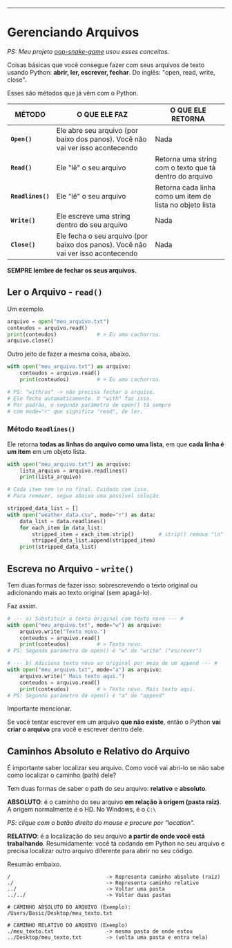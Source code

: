 ---
# Gerenciando Arquivos

*PS: Meu projeto [oop-snake-game](https://github.com/barbaracalderon/oop-snake-game) usou esses conceitos.*

Coisas básicas que você consegue fazer com seus arquivos de texto usando Python: **abrir, ler, escrever, fechar**. Do inglês: "open, read, write, close". 

Esses são métodos que já vêm com o Python.

| MÉTODO                | O QUE ELE FAZ                                                                    | O QUE ELE RETORNA                                        |
|-----------------------|----------------------------------------------------------------------------------|----------------------------------------------------------|
| **```Open()```**      | Ele abre seu arquivo (por baixo dos panos). Você não vai ver isso acontecendo    | Nada                                                     |
| **```Read()```**      | Ele "lê" o seu arquivo                                                           | Retorna uma string com o texto que tá dentro do arquivo  |
| **```Readlines()```** | Ele "lê" o seu arquivo                                                           | Retorna cada linha como um item de lista no objeto lista |
| **```Write()```**     | Ele escreve uma string dentro do seu arquivo                                     | Nada                                                     |
| **```Close()```**     | Ele fecha o seu arquivo (por baixo dos panos). Você não vai ver isso acontecendo | Nada                                                     |

**SEMPRE lembre de fechar os seus arquivos.**

## Ler o Arquivo - ```read()```

Um exemplo.

```python
arquivo = open("meu_arquivo.txt")
conteudos = arquivo.read()
print(conteudos)             # > Eu amo cachorros.
arquivo.close()
```

Outro jeito de fazer a mesma coisa, abaixo.

```python
with open("meu_arquivo.txt") as arquivo:
    conteudos = arquivo.read()
    print(conteudos)         # > Eu amo cachorros.

# PS: "with/as" -> não precisa fechar o arquivo. 
# Ele fecha automaticamente. O "with" faz isso.
# Por padrão, o segundo parâmetro de open() tá sempre
# com mode="r" que significa "read", de ler.
```

### Método ```Readlines()```

Ele retorna **todas as linhas do arquivo como uma lista**, em que **cada linha é um item** em um objeto lista.

```python
with open("meu_arquivo.txt") as arquivo:
    lista_arquivo = arquivo.readlines()
    print(lista_arquivo)

# Cada item tem \n no final. Cuidado com isso.
# Para remover, segue abaixo uma possível solução.

stripped_data_list = []
with open("weather_data.csv", mode="r") as data:
    data_list = data.readlines()
    for each_item in data_list:
        stripped_item = each_item.strip()        # strip() remove "\n"
        stripped_data_list.append(stripped_item)
    print(stripped_data_list)
```

## Escreva no Arquivo - ```write()```

Tem duas formas de fazer isso: sobrescrevendo o texto original ou adicionando mais ao texto original (sem apagá-lo).

Faz assim. 

```python
# --- a) Substituir o texto original com texto novo --- #
with open("meu_arquivo.txt", mode="w") as arquivo:
    arquivo.write("Texto novo.")
    conteudos = arquivo.read()
    print(conteudos)         # > Texto novo.
# PS: Segundo parâmetro de open() é "w" de "write" ("escrever")

# --- b) Adiciona texto novo ao original por meio de um append --- #
with open("meu_arquivo.txt", mode="a") as arquivo:
    arquivo.write(" Mais texto aqui.")
    conteudos = arquivo.read()
    print(conteudos)         # > Texto novo. Mais texto aqui.
# PS: Segundo parâmetro de open() é "a" de "append"
```
Importante mencionar.

Se você tentar escrever em um arquivo **que não existe**, então o Python **vai criar o arquivo** pra você e escrever dentro dele.

## Caminhos Absoluto e Relativo do Arquivo

É importante saber localizar seu arquivo. Como você vai abri-lo se não sabe como localizar o caminho (path) dele?

Tem duas formas de saber o path do seu arquivo: **relativo** e **absoluto**.

**ABSOLUTO**: é o caminho do seu arquivo **em relação à origem (pasta raiz)**. A origem normalmente é o HD. No Windows, é o ```C:\```

*PS: clique com o botão direito do mouse e procure por "location".*

**RELATIVO**: é a localização do seu arquivo **a partir de onde você está trabalhando**. Resumidamente: você tá codando em Python no seu arquivo e precisa localizar outro arquivo diferente para abrir no seu código. 

Resumão embaixo.
```
/                               -> Representa caminho absoluto (raiz)
./                              -> Representa caminho relativo
../                             -> Voltar uma pasta
../../                          -> Voltar duas pastas

# CAMINHO ABSOLUTO DO ARQUIVO (Exemplo):
/Users/Basic/Desktop/meu_texto.txt

# CAMINHO RELATIVO DO ARQUIVO (Exemplo)
./meu_texto.txt                 -> mesma pasta de onde estou
../Desktop/meu_texto.txt        -> (volta uma pasta e entra nela)
```
